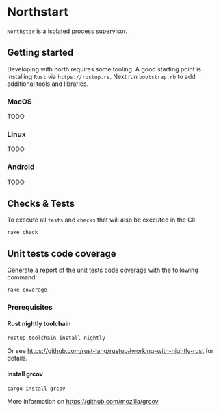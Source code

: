 # Northstart

`Northstar` is a isolated process supervisor.

## Getting started

Developing with north requires some tooling. A good starting point is installing `Rust` via `https://rustup.rs`.
Next run `bootstrap.rb` to add additional tools and libraries.

### MacOS

TODO

### Linux

TODO

### Android

TODO

## Checks & Tests

To execute all `tests` and `checks` that will also be executed in the CI:

```shell
rake check
```

## Unit tests code coverage

Generate a report of the unit tests code coverage with the following command:

```shell
rake coverage
```

### Prerequisites

#### Rust nightly toolchain

```shell
rustup toolchain install nightly
```

Or see <https://github.com/rust-lang/rustup#working-with-nightly-rust> for details.

#### install grcov

```shell
cargo install grcov
```

More information on <https://github.com/mozilla/grcov>
